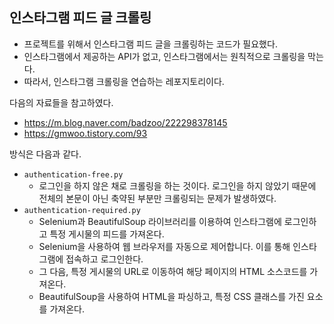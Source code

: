 ## 인스타그램 피드 글 크롤링

- 프로젝트를 위해서 인스타그램 피드 글을 크롤링하는 코드가 필요했다.
- 인스타그램에서 제공하는 API가 없고, 인스타그램에서는 원칙적으로 크롤링을 막는다.
- 따라서, 인스타그램 크롤링을 연습하는 레포지토리이다.

다음의 자료들을 참고하였다.
- https://m.blog.naver.com/badzoo/222298378145
- https://gmwoo.tistory.com/93

방식은 다음과 같다.
- `authentication-free.py`
  - 로그인을 하지 않은 채로 크롤링을 하는 것이다. 로그인을 하지 않았기 때문에 전체의 본문이 아닌 축약된 부분만 크롤링되는 문제가 발생하였다.
- `authentication-required.py`
  - Selenium과 BeautifulSoup 라이브러리를 이용하여 인스타그램에 로그인하고 특정 게시물의 피드를 가져온다. 
  - Selenium을 사용하여 웹 브라우저를 자동으로 제어합니다. 이를 통해 인스타그램에 접속하고 로그인한다.
  - 그 다음, 특정 게시물의 URL로 이동하여 해당 페이지의 HTML 소스코드를 가져온다.
  - BeautifulSoup을 사용하여 HTML을 파싱하고, 특정 CSS 클래스를 가진 요소를 가져온다.